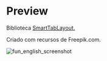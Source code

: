 # Preview
Biblioteca [SmartTabLayout.](https://github.com/ogaclejapan/SmartTabLayout)

Criado com recursos de Freepik.com.

![fun_english_screenshot](https://user-images.githubusercontent.com/84485466/234964696-ec591a80-a765-4af9-b65a-5b2d0b22d5d8.png)
